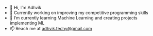 - 👋 Hi, I’m Adhvik
- 👀 Currently working on improving my competitive programming skills
- 🌱 I’m currently learning Machine Learning and creating projects implementing ML
- 📫 Reach me at adhvik.techy@gmail.com

<!---
sciencetechy/sciencetechy is a ✨ special ✨ repository because its `README.md` (this file) appears on your GitHub profile.
You can click the Preview link to take a look at your changes.
--->
